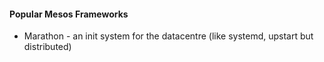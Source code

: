 #### Popular Mesos Frameworks

 * Marathon - an init system for the datacentre (like systemd, upstart but distributed)
